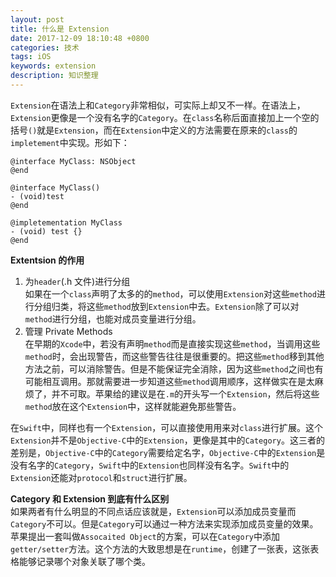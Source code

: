 ```yaml
---
layout: post
title: 什么是 Extension
date: 2017-12-09 18:10:48 +0800
categories: 技术
tags: iOS
keywords: extension
description: 知识整理
---
```



`Extension`在语法上和`Category`非常相似，可实际上却又不一样。在语法上，`Extension`更像是一个没有名字的`Category`。在`class`名称后面直接加上一个空的括号`()`就是`Extension`，而在`Extension`中定义的方法需要在原来的`class`的`impletement`中实现。形如下：

```
@interface MyClass: NSObject
@end

@interface MyClass()
- (void)test
@end

@impletementation MyClass
- (void) test {}
@end
```  

**Extentsion 的作用**  
1. 为`header`(.h 文件)进行分组  
如果在一个`class`声明了太多的的`method`，可以使用`Extension`对这些`method`进行分组归类，将这些`method`放到`Extension`中去。`Extension`除了可以对`method`进行分组，也能对成员变量进行分组。  
2. 管理 Private Methods  
在早期的`Xcode`中，若没有声明`method`而是直接实现这些`method`，当调用这些`method`时，会出现警告，而这些警告往往是很重要的。把这些`method`移到其他方法之前，可以消除警告。但是不能保证完全消除，因为这些`method`之间也有可能相互调用。那就需要进一步知道这些`method`调用顺序，这样做实在是太麻烦了，并不可取。苹果给的建议是在`.m`的开头写一个`Extension`，然后将这些`method`放在这个`Extension`中，这样就能避免那些警告。  

在`Swift`中，同样也有一个`Extension`，可以直接使用用来对`class`进行扩展。这个`Extension`并不是`Objective-C`中的`Extension`，更像是其中的`Category`。这三者的差别是，`Objective-C`中的`Category`需要给定名字，`Objective-C`中的`Extension`是没有名字的`Category`，`Swift`中的`Extension`也同样没有名字。`Swift`中的`Extension`还能对`protocol`和`struct`进行扩展。

**Category 和 Extension 到底有什么区别**  
如果两者有什么明显的不同点话应该就是，`Extension`可以添加成员变量而`Category`不可以。但是`Category`可以通过一种方法来实现添加成员变量的效果。苹果提出一套叫做`Assocaited Object`的方案，可以在`Category`中添加`getter/setter`方法。这个方法的大致思想是在`runtime`，创建了一张表，这张表格能够记录哪个对象关联了哪个类。



